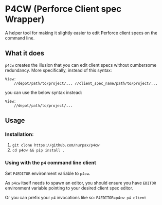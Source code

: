 # P4CW (Perforce Client spec Wrapper)

A helper tool for making it slightly easier to edit Perforce client specs on the command line.

## What it does

`p4cw` creates the illusion that you can edit client specs without cumbersome redundancy.  More specifically, instead of this syntax:

```
View:
    //depot/path/to/project/... //client_spec_name/path/to/project/...
```

you can use the below syntax instead:

```
View:
    //depot/path/to/project/...
```

## Usage

### Installation:

1. `git clone https://github.com/nurpax/p4cw`
2. `cd p4cw && pip install .`

### Using with the `p4` command line client

Set `P4EDITOR` environment variable to `p4cw`.

As `p4cw` itself needs to spawn an editor, you should ensure you have `EDITOR` environment variable pointing to your desired client spec editor.

Or you can prefix your `p4` invocations like so: `P4EDITOR=p4cw p4 client`
